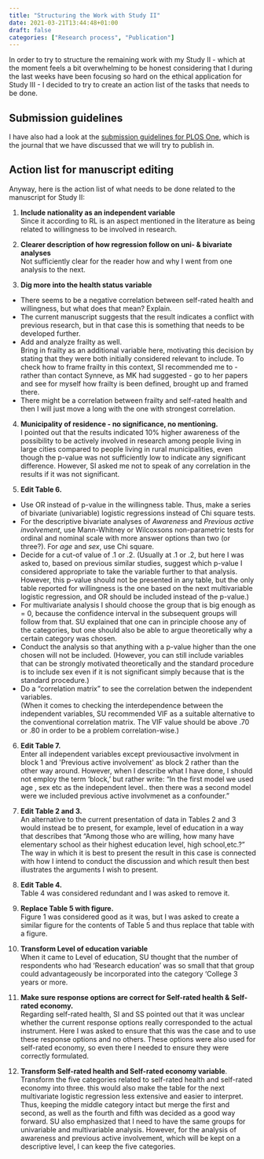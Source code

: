 ```yaml
---
title: "Structuring the Work with Study II"
date: 2021-03-21T13:44:48+01:00
draft: false
categories: ["Research process", "Publication"]
---
```


In order to try to structure the remaining work with my Study II - which at the moment feels a bit overwhelming to be honest considering that I during the last weeks have been focusing so hard on the ethical application for Study III - I decided to try to create an action list of the tasks that needs to be done.

## Submission guidelines

I have also had a look at the [submission guidelines for PLOS One](https://archive.ph/Eo8uf), which is the journal that we have discussed that we will try to publish in.

## Action list for manuscript editing
Anyway, here is the action list of what needs to be done related to the manuscript for Study II:

1. **Include nationality as an independent variable** <!--:white_check_mark:--> <br> Since it according to RL is an aspect mentioned in the literature as being related to willingness to be involved in research. 

2. **Clearer description of how regression follow on uni- & bivariate analyses** <br> Not sufficiently clear for the reader how and why I went from one analysis to the next.

3. **Dig more into the health status variable** 

  + There seems to be a negative correlation between self-rated health and willingness, but what does that mean? Explain.
  + The current manuscript suggests that the result indicates a conflict with previous research, but in that case this is something that needs to be developed further. 
  + Add and analyze frailty as well. <br> Bring in frailty as an additional variable here, motivating this decision by stating that they were both initially considered relevant to include. To check how to frame frailty in this context, SI recommended me to - rather than contact Synneve, as MK had suggested - go to her papers and see for myself how frailty is been defined, brought up and framed there.
  + There might be a correlation between frailty and self-rated health and then I will just move a long with the one with strongest correlation.

4. **Municipality of residence - no significance, no mentioning.** <br>
I pointed out that the results indicated 10% higher awareness of the possibility to be actively involved in research among people living in large cities compared to people living in rural municipalities, even though the p-value was not sufficiently low to indicate any significant difference. However, SI asked me not to speak of any correlation in the results if it was not significant.

5. **Edit Table 6.**

  + Use OR instead of p-value in the willingness table. Thus, make a series of bivariate (univariable) logistic regressions instead of Chi square tests.
  + For the descriptive bivariate analyses of *Awareness* and *Previous active involvement*, use Mann-Whitney or Wilcoxsons non-parametric tests for ordinal and nominal scale with more answer options than two (or three?). For *age* and *sex*, use Chi square.
  + Decide for a cut-of value of .1 or .2. (Usually at .1 or .2, but here I was asked to, based on previous similar studies, suggest which p-value I considered appropriate to take the variable further to that analysis. However, this p-value should not be presented in any table, but the only table reported for willingness is the one based on the next multivariable logistic regression, and OR should be included instead of the p-value.)
  + For multivariate analysis I should choose the group that is big enough as = 0, because the confidence interval in the subsequent groups will follow from that. SU explained that one can in principle choose any of the categories, but one should also be able to argue theoretically why a certain category was chosen. 
  + Conduct the analysis so that anything with a p-value higher than the one chosen will not be included. (However, you can still include variables that can be strongly motivated theoretically and the standard procedure is to include sex even if it is not significant simply because that is the standard procedure.)
  + Do a “correlation matrix” to see the correlation betwen the independent variables. <br> (When it comes to checking the interdependence between the independent variables, SU recommended VIF as a suitable alternative to the conventional correlation matrix. The VIF value should be above .70 or .80 in order to be a problem correlation-wise.)
  
6. **Edit Table 7.** <br> Enter all independent variables except previousactive involvment in block 1 and 'Previous active involvement' as block 2 rather than the other way around. However, when I describe what I have done, I should not employ the term ‘block,’ but rather write: “In the first model we used age , sex etc as the independent level.. then there was a second model were we included previous active involvmenet as a confounder.”

7. **Edit Table 2 and 3.** <br> An alternative to the current presentation of data in Tables 2 and 3 would instead be to present, for example, level of education in a way that describes that “Among those who are willing, how many have elementary school as their highest education level, high school,etc.?” The way in which it is best to present the result in this case is connected with how I intend to conduct the discussion and which result then best illustrates the arguments I wish to present.

8. **Edit Table 4.** <br> Table 4 was considered redundant and I was asked to remove it. 

9. **Replace Table 5 with figure.** <br> Figure 1 was considered good as it was, but I was asked to create a similar figure for the contents of Table 5 and thus replace that table with a figure.

10. **Transform Level of education variable** <br>  When it came to Level of education, SU thought that the number of respondents who had ‘Research education’ was so small that that group could advantageously be incorporated into the category ‘College 3 years or more.

11. **Make sure response options are correct for Self-rated health & Self-rated economy.**  <br> Regarding self-rated health, SI and SS pointed out that it was unclear whether the current response options really corresponded to the actual instrument. Here I was asked to ensure that this was the case and to use these response options and no others. These options were also used for self-rated economy, so even there I needed to ensure they were correctly formulated.

12. **Transform Self-rated health and Self-rated economy variable**. <br> Transform the five categories related to self-rated health and self-rated economy into three. this would also make the table for the next multivariate logistic regression less extensive and easier to interpret. Thus, keeping the middle category intact but merge the first and second, as well as the fourth and fifth was decided as a good way forward. SU also emphasized that I need to have the same groups for univariable and multivariable analysis. However, for the analysis of awareness and previous active involvement, which will be kept on a descriptive level, I can keep the five categories.
